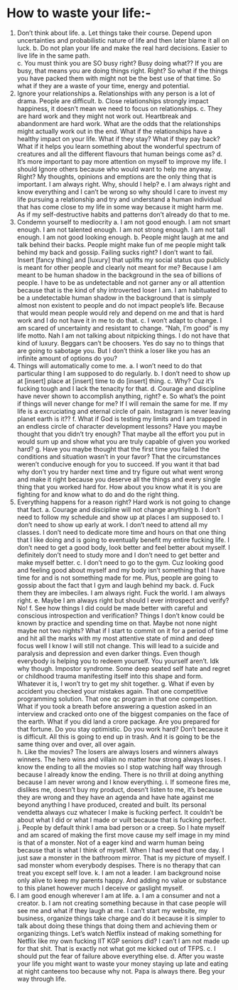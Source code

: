 # **How to waste your life**:-


1.	Don’t think about life. 
    a.	Let things take their course. Depend upon uncertainties and probabilistic nature of life and then later blame it all on luck. 
    b.	Do not plan your life and make the real hard decisions. Easier to live life in the same path.\
    c.	You must think you are SO busy right? Busy doing what?? If you are busy, that means you are doing things right. Right? So what if the things you have packed them with might not be the best use of that time. So what if they are a waste of your time, energy and potential.
2.	Ignore your relationships
    a.	Relationships with any person is a lot of drama. People are difficult. 
    b.	Close relationships strongly impact happiness, it doesn’t mean we need to focus on relationships.
    c.	They are hard work and they might not work out. Heartbreak and abandonment are hard work. What are the odds that the relationships might actually work out in the end. What if the relationships have a healthy impact on your life. What if they stay? What if they pay back? What if it helps you learn something about the wonderful spectrum of creatures and all the different flavours that human beings come as?
    d.	It’s more important to pay more attention on myself to improve my life. I should Ignore others because who would want to help me anyway. Right? My thoughts, opinions and emptions are the only thing that is important. I am always right. Why, should I help?
    e.	I am always right and know everything and I can’t be wrong so why should I care to invest my life pursuing a relationship and try and understand a human individual that has come close to my life in some way because it might harm me. As if my self-destructive habits and patterns don’t already do that to me.
3.	Condemn yourself to mediocrity
    a.	I am not good enough. I am not smart enough. I am not talented enough. I am not strong enough. I am not tall enough. I am not good looking enough. 
    b.	People might laugh at me and talk behind their backs. People might make fun of me people might talk behind my back and gossip. Failing sucks right? I don’t want to fail. Insert [fancy thing] and [luxury] that uplifts my social status quo publicly is meant for other people and clearly not meant for me? Because I am meant to be human shadow in the background in the sea of billions of people. I have to be as undetectable and not garner any or all attention because that is the kind of shy introverted loser I am. I am habituated to be a undetectable human shadow in the background that is simply almost non existent to people and do not impact people’s life. Because that would mean people would rely and depend on me and that is hard work and I do not have it in me to do that.
    c.	I won’t adapt to change. I am scared of uncertainty and resistant to change. “Nah, I’m good” is my life motto. Nah I am not talking about nitpicking things. I do not have that kind of luxury. Beggars can’t be choosers. Yes do say no to things that are going to sabotage you. But I don’t think a loser like you has an infinite amount of options do you?
4.	Things will automatically come to me.
    a.	I won’t need to do that particular thing I am supposed to do regularly.
    b.	I don’t need to show up at [insert] place at [insert] time to do [insert] thing.
    c.	Why? Cuz it’s fucking tough and I lack the tenacity for that.
    d.	Courage and discipline have never shown to accomplish anything, right?
    e.	So what’s the point if things will never change for me? If I will remain the same for me. If my life is a excruciating and eternal circle of pain. Instagram is never leaving planet earth is it??
    f.	What if God is testing my limits and I am trapped in an endless circle of character development lessons? Have you maybe thought that you didn’t try enough? That maybe all the effort you put in would sum up and show what you are truly capable of given you worked hard?
    g.	Have you maybe thought that the first time you failed the conditions and situation wasn’t in your favor? That the circumstances weren’t conducive enough for you to succeed. If you want it that bad why don’t you try harder next time and try figure out what went wrong and make it right because you deserve all the things and every single thing that you worked hard for. How about you know what it is you are fighting for and know what to do and do the right thing.
5.	Everything happens for a reason right? Hard work is not going to change that fact.
    a.	Courage and discipline will not change anything
    b.	I don’t need to follow my schedule and show up at places I am supposed to. I don’t need to show up early at work. I don’t need to attend all my classes. I don’t need to dedicate more time and hours on that one thing that I like doing and is going to eventually benefit my entire fucking life. I don’t need to get a good body, look better and feel better about myself. I definitely don’t need to study more and I don’t need to get better and make myself better. 
    c.	I don’t need to go to the gym. Cuz looking good and feeling good about myself and my body isn’t something that I have time for and is not something made for me. Plus, people are going to gossip about the fact that I gym and laugh behind my back. 
    d.	Fuck them they are imbeciles. I am always right.  Fuck the world. I am always right.
    e.	Maybe I am always right but should I ever introspect and verify? No! 
    f.	See how things I did could be made better with careful and conscious introspection and verification? Things I don’t know could be known by practice and spending time on that. Maybe not none night maybe not two nights? What if I start to commit on it for a period of time and hit all the marks with my most attentive state of mind and deep focus well I know I will still not change. This will lead to a suicide and paralysis and depression and even darker things. Even though everybody is helping you to redeem yourself. You yourself aren’t. Idk why though. Impostor syndrome. Some deep seated self hate and regret or childhood trauma manifesting itself into this shape and form. Whatever it is, I won’t try to get my shit together.
    g.	What if even by accident you checked your mistakes again. That one competitive programming solution. That one qc program in that one competition. What if you took a breath before answering a question asked in an interview and cracked onto one of the biggest companies on the face of the earth. What if you did land a crore package. Are you prepared for that fortune. Do you stay optimistic. Do you work hard? Don’t because it is difficult. All this is going to end up in trash. And it is going to be the same thing over and over, all over again.  
    h.	Like the movies? The losers are always losers and winners always winners. The hero wins and villain no matter how strong always loses. I know the ending to all the movies so I stop watching half way through because I already know the ending. There is no thrill at doing anything because I am never wrong and I know everything.
    i.	If someone fires me, dislikes me, doesn’t buy my product, doesn’t listen to me, it’s because they are wrong and they have an agenda and have hate against me beyond anything I have produced, created and built. Its personal vendetta always cuz whatecer I make is fucking perfect. It couldn’t be about what I did or what I made or vuilt because that is fucking perfect. 
    j.	People by default think I ama bad person or a creep. So I hate myself and am scared of making the first move cause my self image in my mind is that of a monster. Not of a eager kind and warm human being because that is what I think of myself. When I had weed that one day. I just saw a monster in the bathroom mirror. That is my picture of myself. I sad monster whom everybody despises. There is no therapy that can treat you except self love.
    k.	I am not a leader. I am background noise only alive to keep my parents happy. And adding no value or substance to this planet however much I deceive or gaslight myself.
6.	I am good enough wherever I am at life. 
    a.	 I am a consumer and not a creator. 
    b.	I am not creating something because in that case people will see me and what if they laugh at me. I can’t start my website, my business, organize things take charge and do it because it is simpler to talk about doing these things that doing them and achieving them or organizing things. Let’s watch Netflix instead of making something for Netflix like my own fucking IIT KGP seniors did? I can’t I am not made up for that shit. That is exactly not what got me kicked out of TFPS.
    c.	I should put the fear of failure above everything else.
    d.	After you waste your life you might want to waste your money staying up late and eating at night canteens too because why not. Papa is always there. Beg your way through life. 
